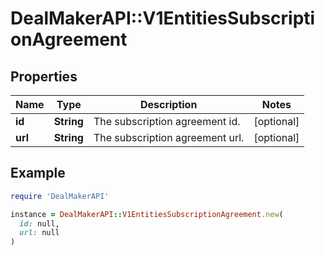 # DealMakerAPI::V1EntitiesSubscriptionAgreement

## Properties

| Name | Type | Description | Notes |
| ---- | ---- | ----------- | ----- |
| **id** | **String** | The subscription agreement id. | [optional] |
| **url** | **String** | The subscription agreement url. | [optional] |

## Example

```ruby
require 'DealMakerAPI'

instance = DealMakerAPI::V1EntitiesSubscriptionAgreement.new(
  id: null,
  url: null
)
```

